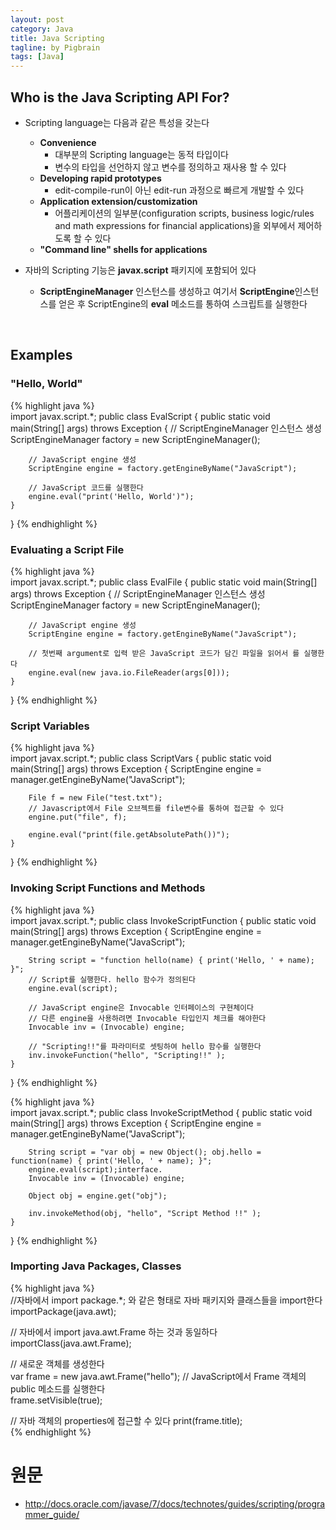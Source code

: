```yaml
---
layout: post
category: Java
title: Java Scripting  
tagline: by Pigbrain
tags: [Java]
---
```


<!--more-->
  
## Who is the Java Scripting API For?  
* Scripting language는 다음과 같은 특성을 갖는다  
	* **Convenience**  
		* 대부분의 Scripting language는 동적 타입이다  
		* 변수의 타입을 선언하지 않고 변수를 정의하고 재사용 할 수 있다  
	* **Developing rapid prototypes**  
		* edit-compile-run이 아닌 edit-run 과정으로 빠르게 개발할 수 있다  
	* **Application extension/customization**  
		* 어플리케이션의 일부분(configuration scripts, business logic/rules and math expressions for financial applications)을 외부에서 제어하도록 할 수 있다  
	* **"Command line" shells for applications**   
	
* 자바의 Scripting 기능은 **javax.script** 패키지에 포함되어 있다  
	* **ScriptEngineManager** 인스턴스를 생성하고 여기서 **ScriptEngine**인스턴스를 얻은 후  ScriptEngine의 **eval** 메소드를 통하여 스크립트를 실행한다  
  
<br>  
  
## Examples  
  
### "Hello, World"  
  
{% highlight java %}  
import javax.script.*;
public class EvalScript {
	public static void main(String[] args) throws Exception {
		// ScriptEngineManager 인스턴스 생성
		ScriptEngineManager factory = new ScriptEngineManager();
		
		// JavaScript engine 생성
		ScriptEngine engine = factory.getEngineByName("JavaScript");
		
		// JavaScript 코드를 실행한다  
		engine.eval("print('Hello, World')");
	}
}
{% endhighlight %}  
  
  
### Evaluating a Script File  
  
{% highlight java %}  
import javax.script.*;
public class EvalFile {
	public static void main(String[] args) throws Exception {
		// ScriptEngineManager 인스턴스 생성
		ScriptEngineManager factory = new ScriptEngineManager();

		// JavaScript engine 생성
		ScriptEngine engine = factory.getEngineByName("JavaScript");
		
		// 첫번째 argument로 입력 받은 JavaScript 코드가 담긴 파일을 읽어서 를 실행한다  
		engine.eval(new java.io.FileReader(args[0]));
	}
}
{% endhighlight %}  
  
  
### Script Variables  
  
{% highlight java %}  
import javax.script.*;
public class ScriptVars {
	public static void main(String[] args) throws Exception {
		ScriptEngine engine = manager.getEngineByName("JavaScript");
		
		File f = new File("test.txt");
		// Javascript에서 File 오브젝트를 file변수를 통하여 접근할 수 있다
		engine.put("file", f);
		
		engine.eval("print(file.getAbsolutePath())");
	}
}
{% endhighlight %}  
  

### Invoking Script Functions and Methods
  
{% highlight java %}  
import javax.script.*;
public class InvokeScriptFunction {
	public static void main(String[] args) throws Exception {
		ScriptEngine engine = manager.getEngineByName("JavaScript");
		
		String script = "function hello(name) { print('Hello, ' + name); }";
		// Script를 실행한다. hello 함수가 정의된다  
		engine.eval(script);
		
		// JavaScript engine은 Invocable 인터페이스의 구현체이다  
		// 다른 engine을 사용하려면 Invocable 타입인지 체크를 해야한다  
		Invocable inv = (Invocable) engine;
		
		// "Scripting!!"를 파라미터로 셋팅하여 hello 함수를 실행한다
		inv.invokeFunction("hello", "Scripting!!" );
	}
}
{% endhighlight %}  
  
  
{% highlight java %}  
import javax.script.*;
public class InvokeScriptMethod {
	public static void main(String[] args) throws Exception {
		ScriptEngine engine = manager.getEngineByName("JavaScript");
		
		String script = "var obj = new Object(); obj.hello = function(name) { print('Hello, ' + name); }";
		engine.eval(script);interface.
		Invocable inv = (Invocable) engine;
		
		Object obj = engine.get("obj");
		
		inv.invokeMethod(obj, "hello", "Script Method !!" );
	}
}
{% endhighlight %}  
  
### Importing Java Packages, Classes  
  
{% highlight java %}  
//자바에서 import package.*; 와 같은 형태로 자바 패키지와 클래스들을 import한다  
importPackage(java.awt);
  
// 자바에서 import java.awt.Frame 하는 것과 동일하다  
importClass(java.awt.Frame);  

// 새로운 객체를 생성한다  
var frame = new java.awt.Frame("hello");
// JavaScript에서 Frame 객체의 public 메소드를 실행한다  
frame.setVisible(true);

// 자바 객체의 properties에 접근할 수 있다 
print(frame.title);  
{% endhighlight %}  
  
  
# 원문  
* http://docs.oracle.com/javase/7/docs/technotes/guides/scripting/programmer_guide/
